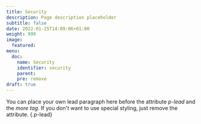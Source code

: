 ```yaml
---
title: Security
description: Page description placeholder
subtitle: false
date: 2022-01-25T14:09:06+01:00 
weight: 999
image:
  featured: 
menu:
  doc:
    name: Security
    identifier: security
    parent: 
    pre: remove
draft: true
---
```


You can place your own lead paragraph here before the attribute *p-lead* and the *more tag*.
If you don't want to use special styling, just remove the attribute.
{.p-lead} <!--more-->